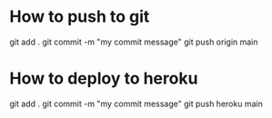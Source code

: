 # How to push to git
git add .
git commit -m "my commit message"
git push origin main

# How to deploy to heroku
git add .
git commit -m "my commit message"
git push heroku main